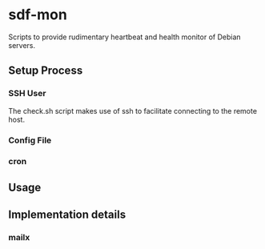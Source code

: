 sdf-mon
=======

Scripts to provide rudimentary heartbeat and health monitor of Debian servers.

## Setup Process

### SSH User

The check.sh script makes use of ssh to facilitate connecting to the remote host.

### Config File



### cron


## Usage


## Implementation details

### mailx
